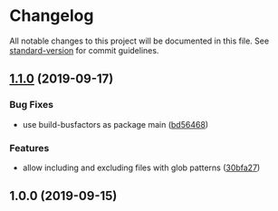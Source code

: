 # Changelog

All notable changes to this project will be documented in this file. See [standard-version](https://github.com/conventional-changelog/standard-version) for commit guidelines.

## [1.1.0](https://github.com/codevey/gitlog-busfactor/compare/v1.0.0...v1.1.0) (2019-09-17)


### Bug Fixes

* use build-busfactors as package main ([bd56468](https://github.com/codevey/gitlog-busfactor/commit/bd56468))


### Features

* allow including and excluding files with glob patterns ([30bfa27](https://github.com/codevey/gitlog-busfactor/commit/30bfa27))

## 1.0.0 (2019-09-15)
